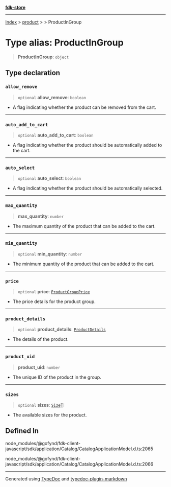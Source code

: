 [**fdk-store**](../../../README.md)
***

[Index](../../../API.md) > [product](../../README.md) > [<internal>](../README.md) > ProductInGroup

# Type alias: ProductInGroup

> **ProductInGroup**: `object`

## Type declaration

### `allow_remove`

> `optional` **allow\_remove**: `boolean`

- A flag indicating whether the product
can be removed from the cart.

***

### `auto_add_to_cart`

> `optional` **auto\_add\_to\_cart**: `boolean`

- A flag indicating whether the
product should be automatically added to the cart.

***

### `auto_select`

> `optional` **auto\_select**: `boolean`

- A flag indicating whether the product
should be automatically selected.

***

### `max_quantity`

> **max\_quantity**: `number`

- The maximum quantity of the product that
can be added to the cart.

***

### `min_quantity`

> `optional` **min\_quantity**: `number`

- The minimum quantity of the product that
can be added to the cart.

***

### `price`

> `optional` **price**: [`ProductGroupPrice`](type-alias.ProductGroupPrice.md)

- The price details for the product group.

***

### `product_details`

> `optional` **product\_details**: [`ProductDetails`](type-alias.ProductDetails.md)

- The details of the product.

***

### `product_uid`

> **product\_uid**: `number`

- The unique ID of the product in the group.

***

### `sizes`

> `optional` **sizes**: [`Size`](type-alias.Size.md)[]

- The available sizes for the product.

## Defined In

node\_modules/@gofynd/fdk-client-javascript/sdk/application/Catalog/CatalogApplicationModel.d.ts:2065

node\_modules/@gofynd/fdk-client-javascript/sdk/application/Catalog/CatalogApplicationModel.d.ts:2066

***
Generated using [TypeDoc](https://typedoc.org/) and [typedoc-plugin-markdown](https://www.npmjs.com/package/typedoc-plugin-markdown)

